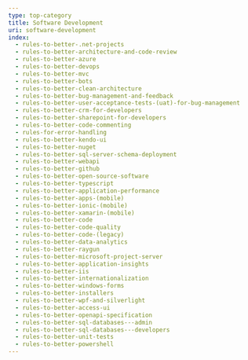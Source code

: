 ```yaml
---
type: top-category
title: Software Development
uri: software-development
index:
  - rules-to-better-.net-projects
  - rules-to-better-architecture-and-code-review
  - rules-to-better-azure
  - rules-to-better-devops
  - rules-to-better-mvc
  - rules-to-better-bots
  - rules-to-better-clean-architecture
  - rules-to-better-bug-management-and-feedback
  - rules-to-better-user-acceptance-tests-(uat)-for-bug-management
  - rules-to-better-crm-for-developers
  - rules-to-better-sharepoint-for-developers
  - rules-to-better-code-commenting
  - rules-for-error-handling
  - rules-to-better-kendo-ui
  - rules-to-better-nuget
  - rules-to-better-sql-server-schema-deployment
  - rules-to-better-webapi
  - rules-to-better-github
  - rules-to-better-open-source-software
  - rules-to-better-typescript
  - rules-to-better-application-performance
  - rules-to-better-apps-(mobile)
  - rules-to-better-ionic-(mobile)
  - rules-to-better-xamarin-(mobile)
  - rules-to-better-code
  - rules-to-better-code-quality
  - rules-to-better-code-(legacy)
  - rules-to-better-data-analytics
  - rules-to-better-raygun
  - rules-to-better-microsoft-project-server
  - rules-to-better-application-insights
  - rules-to-better-iis
  - rules-to-better-internationalization
  - rules-to-better-windows-forms
  - rules-to-better-installers
  - rules-to-better-wpf-and-silverlight
  - rules-to-better-access-ui
  - rules-to-better-openapi-specification
  - rules-to-better-sql-databases---admin
  - rules-to-better-sql-databases---developers
  - rules-to-better-unit-tests
  - rules-to-better-powershell
---
```


